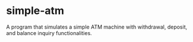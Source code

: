 # simple-atm
A program that simulates a simple ATM machine with withdrawal, deposit, and balance inquiry functionalities.

